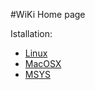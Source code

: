 #WiKi Home page

Istallation:
- [Linux](InstallLinux.md)
- [MacOSX](InstallMacOSX.md)
- [MSYS](InstallMSYS.md)
